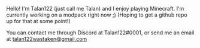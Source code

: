Hello! I'm Talan122 (just call me Talan) and I enjoy playing Minecraft. I'm currently working on a modpack right now ;)
(Hoping to get a github repo up for that at some point!)

You can contact me through Discord at Talan122#0001, or send me an email at talan122wastaken@gmail.com
